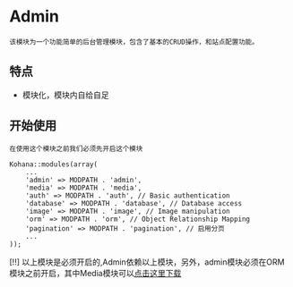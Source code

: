 # Admin
	该模块为一个功能简单的后台管理模块，包含了基本的CRUD操作，和站点配置功能。

## 特点
*	模块化，模块内自给自足

## 开始使用

	在使用这个模块之前我们必须先开启这个模块

	Kohana::modules(array(
		...
		'admin' => MODPATH . 'admin',
		'media' => MODPATH . 'media',
		'auth' => MODPATH . 'auth', // Basic authentication
		'database' => MODPATH . 'database', // Database access
		'image' => MODPATH . 'image', // Image manipulation
		'orm' => MODPATH . 'orm', // Object Relationship Mapping
		'pagination' => MODPATH . 'pagination', // 启用分页
		...
	));

[!!] 以上模块是必须开启的,Admin依赖以上模块，另外，admin模块必须在ORM模块之前开启，其中Media模块可以[点击这里下载](https://github.com/ljyf5593/Kohana-media)